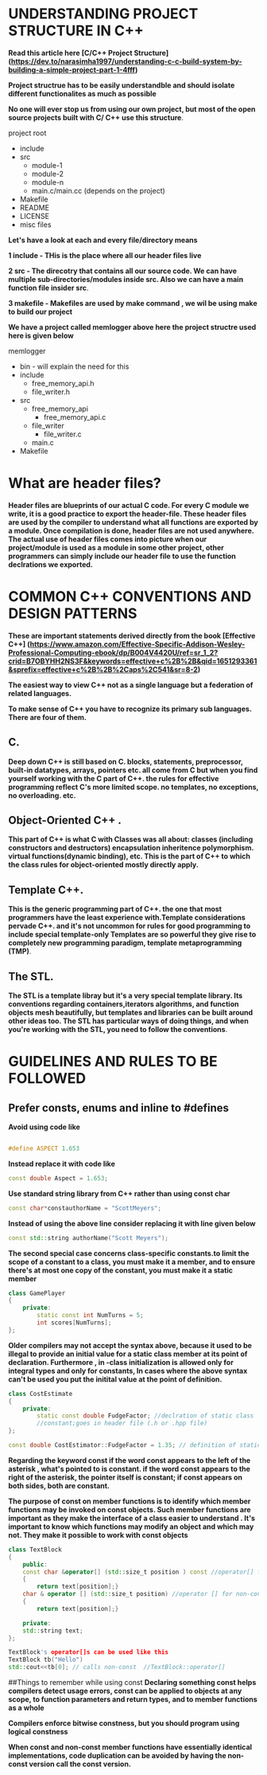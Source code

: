 # UNDERSTANDING PROJECT STRUCTURE IN C++
**Read this article here [C/C++ Project Structure] (https://dev.to/narasimha1997/understanding-c-c-build-system-by-building-a-simple-project-part-1-4fff)**

**Project structrue has to be easily understandble and should isolate different functionalites as much as possible**

**No one will ever stop us from using our own project, but most of the open source projects built with C/ C++ use this structure**.

project root
  - include
  - src
      - module-1
      - module-2
      - module-n
      - main.c/main.cc (depends on the project)
  - Makefile
  - README
  - LICENSE
  - misc files

**Let's have a look at each and every file/directory means**

**1 include - THis is the place where all our header files live**

**2 src - The direcotry that contains all our source code. We can have multiple sub-directories/modules inside src. Also we can have a main function file insider src**.

**3 makefile - Makefiles are used by make command , we wil be using make to build our project** 

**We have a project called memlogger above here the project structre used here is given below**

memlogger
   - bin  - will explain the need for this
   - include
       - free_memory_api.h
       - file_writer.h
   - src
       - free_memory_api
          - free_memory_api.c
       - file_writer
          - file_writer.c
       - main.c
   - Makefile
# What are header files?
   
   **Header files are blueprints of our actual C code. For every C module we write, it is a good practice to export the header-file. 
   These header files are used by the compiler to understand what all functions are exported by a module. Once compilation is done, 
   header files are not used anywhere. The actual use of header files comes into picture when our project/module is used as a module in
   some other project, other programmers can simply include our header file to use the function declrations we exported.**


# COMMON C++ CONVENTIONS AND DESIGN PATTERNS 

**These are important statements derived directly from the book [Effective C++] (https://www.amazon.com/Effective-Specific-Addison-Wesley-Professional-Computing-ebook/dp/B004V4420U/ref=sr_1_2?crid=B7OBYHH2NS3F&keywords=effective+c%2B%2B&qid=1651293361&sprefix=effective+c%2B%2B%2Caps%2C541&sr=8-2)**

**The easiest way to view C++ not as a single language but a federation of related languages.**

**To make sense of C++ you have to recognize its primary sub languages. There are four of them.**


## C. 
**Deep down C++ is still based on C. blocks, statements, preprocessor, built-in datatypes, arrays, pointers etc.
all come from C but when you find yourself working with the C part of C++. the rules for effective programming 
reflect C's more limited scope. no templates, no exceptions, no overloading. etc.** 


## Object-Oriented C++ .
**This part of C++ is what C with Classes was all about: classes (including constructors and destructors) encapsulation
inheritence polymorphism. virtual functions(dynamic binding), etc. This is the part of C++ to which the class rules 
for object-oriented mostly directly apply.** 


## Template C++.
**This is the generic programming part of C++. the one that most programmers have the least experience with.Template
considerations pervade C++. and it's not uncommon for rules for good programming to include special template-only 
Templates are so powerful they give rise to completely new programming paradigm, template metaprogramming (TMP)**.


## The STL.
**The STL is a template libray but it's a very special template library. Its conventions regarding containers,iterators
algorithms, and function objects mesh beautifully, but templates and libraries can be built around other ideas too. 
The STL has particular ways of doing things, and when you're working with the STL, you need to follow the conventions**.


# GUIDELINES AND RULES TO BE FOLLOWED 


## Prefer consts, enums and inline to #defines 

**Avoid using code like**
```C++

#define ASPECT 1.653
```

**Instead replace it with code like**

``` C++
const double Aspect = 1.653;
```


**Use standard string library from C++ rather than using const char**
```C++
const char*constauthorName = "ScottMeyers";
```
**Instead of using the above line consider replacing it with line given below**
```C++
const std::string authorName("Scott Meyers");
```

**The second special case concerns class-specific constants.to limit the scope of a constant to a class,
you must make it a member, and to ensure there's at most one copy of the constant, you must make it a 
static member**
```C++
class GamePlayer
{
    private:
        static const int NumTurns = 5;
        int scores[NumTurns];
};
```

**Older compilers may not accept the syntax above, because it used to be illegal to provide an initial
value for a static class member at its point of declaration. Furthermore , in -class initialization is allowed
only for integral types and only for constants, In cases where the above syntax can't be used
you put the initital value at the point of definition.**

```C++
class CostEstimate
{
    private:
        static const double FudgeFactor; //declration of static class 
        //constant;goes in header file (.h or .hpp file)
};

const double CostEstimator::FudgeFactor = 1.35; // definition of static class constant goes in implementation file (.cpp file)

```
**Regarding the keyword const if the word const appears to the left of the asterisk , what's pointed to is constant.
if the word const appears to the right of the asterisk, the pointer itself is constant; if const appears on both sides,
both are constant.**

**The purpose of const on member functions is to identify which member functions may be invoked on const objects. 
Such member functions are important as they make the interface of a class easier to understand . It's important 
to know which functions may modify an object and which may not. They make it possible to work with const objects**

```C++
class TextBlock
{
    public:
    const char &operator[] (std::size_t position ) const //operator[] for const objects
    {
        return text[position];}
    char & operator [] (std::size_t position) //operator [] for non-const objects
    {
        return text[position];}

    private:
    std::string text;
};

TextBlock's operator[]s can be used like this
TextBlock tb("Hello")
std::cout<<tb[0]; // calls non-const  //TextBlock::operator[]
```

##Things to remember while using const 
**Declaring something const helps compilers detect usage errors, const can be applied to objects at any scope, to function parameters
and return types, and to member functions as a whole**

**Compilers enforce bitwise constness, but you should program using logical constness**

**When const and non-const member functions have essentially identical implementations, code duplication can be avoided by having the non-const version call the const version.**


